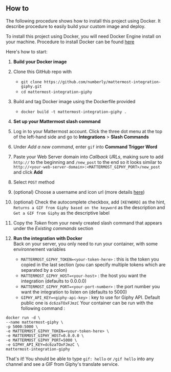 ## How to
The following procedure shows how to install this project using Docker. It describe procedure to easily build your custom image and deploy.

To install this project using Docker, you will need Docker Engine install on your machine. Procedure to install Docker can be found [here](https://docs.docker.com/engine/installation/)

Here's how to start:

1. **Build your Docker image**
 1. Clone this GitHub repo with
    - `git clone https://github.com/numberly/mattermost-integration-giphy.git`
    - `cd mattermost-integration-giphy`
 2. Build and tag Docker image using the Dockerfile provided
    - `docker build -t mattermost-integration-giphy .`

2. **Set up your Mattermost slash command**
 1. Log in to your Mattermost account. Click the three dot menu at the top of the left-hand side and go to **Integrations** > **Slash Commands**
 2. Under *Add a new command*, enter `gif` into **Command Trigger Word**
 3. Paste your Web Server domain into *Callback URLs*, making sure to add `http://` to the beginning and `/new_post` to the end so it looks similar to `http://<your-web-server-domain>:<MATTERMOST_GIPHY_PORT>/new_post` and click **Add**
 4. Select `POST` method
 5. (optional) Choose a username and icon url (more details [here](https://docs.mattermost.com/developer/slash-commands.html#set-up-a-custom-command))
 6. (optional) Check the autocomplete checkbox, add `[KEYWORD]` as the hint, `Returns a GIF from Giphy based on the keyword` as the description and `Get a GIF from Giphy` as the descriptive label
 7. Copy the *Token* from your newly created slash command that appears under the *Existing commands* section

3. **Run the integration with Docker**  
  Back on your server, you only need to run your container, with some environnement variables
    - `MATTERMOST_GIPHY_TOKEN=<your-token-here>` : this is the token you copied in the last section (you can specify multiple tokens which are separated by a colon)
    - `MATTERMOST_GIPHY_HOST=<your-host>`  : the host you want the integration (defaults to 0.0.0.0)
    - `MATTERMOST_GIPHY_PORT=<your-port-number>` : the port number you want the integration to listen on (defaults to 5000)
    - `GIPHY_API_KEY=<giphy-api-key>` : key to use for Giphy API. Default public one is `dc6zaTOxFJmzC`
  Your container can be run with the following command :
  ```
  docker run -d \
  --name mattermost-giphy \
  -p 5000:5000 \
  -e MATTERMOST_GIPHY_TOKEN=<your-token-here> \
  -e MATTERMOST_GIPHY_HOST=0.0.0.0 \
  -e MATTERMOST_GIPHY_PORT=5000 \
  -e GIPHY_API_KEY=dc6zaTOxFJmzC \
  mattermost-integration-giphy
  ```

That's it! You should be able to type `gif: hello` or `/gif hello` into any channel and see a GIF from Giphy's translate service.
